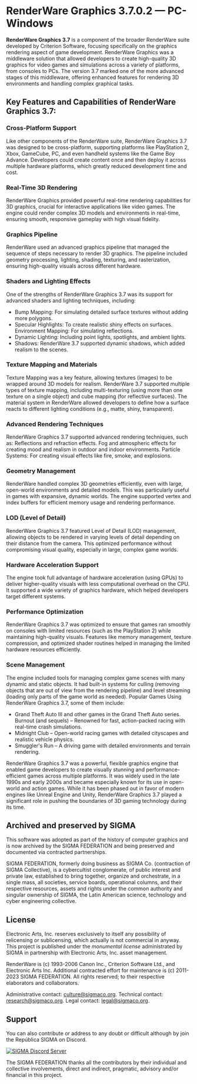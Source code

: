 # RenderWare Graphics 3.7.0.2 — PC-Windows
**RenderWare Graphics 3.7** is a component of the broader RenderWare suite developed by Criterion Software, focusing specifically on the graphics rendering aspect of game development. RenderWare Graphics was a middleware solution that allowed developers to create high-quality 3D graphics for video games and simulations across a variety of platforms, from consoles to PCs. The version 3.7 marked one of the more advanced stages of this middleware, offering enhanced features for rendering 3D environments and handling complex graphical tasks.

## Key Features and Capabilities of RenderWare Graphics 3.7:
### Cross-Platform Support
Like other components of the RenderWare suite, RenderWare Graphics 3.7 was designed to be cross-platform, supporting platforms like PlayStation 2, Xbox, GameCube, PC, and even handheld systems like the Game Boy Advance.
Developers could create content once and then deploy it across multiple hardware platforms, which greatly reduced development time and cost.
### Real-Time 3D Rendering
RenderWare Graphics provided powerful real-time rendering capabilities for 3D graphics, crucial for interactive applications like video games.
The engine could render complex 3D models and environments in real-time, ensuring smooth, responsive gameplay with high visual fidelity.
### Graphics Pipeline
RenderWare used an advanced graphics pipeline that managed the sequence of steps necessary to render 3D graphics.
The pipeline included geometry processing, lighting, shading, texturing, and rasterization, ensuring high-quality visuals across different hardware.
### Shaders and Lighting Effects
One of the strengths of RenderWare Graphics 3.7 was its support for advanced shaders and lighting techniques, including:
* Bump Mapping: For simulating detailed surface textures without adding more polygons.
* Specular Highlights: To create realistic shiny effects on surfaces.
Environment Mapping: For simulating reflections.
* Dynamic Lighting: Including point lights, spotlights, and ambient lights.
* Shadows: RenderWare 3.7 supported dynamic shadows, which added realism to the scenes.
### Texture Mapping and Materials
Texture Mapping was a key feature, allowing textures (images) to be wrapped around 3D models for realism. RenderWare 3.7 supported multiple types of texture mapping, including multi-texturing (using more than one texture on a single object) and cube mapping (for reflective surfaces).
The material system in RenderWare allowed developers to define how a surface reacts to different lighting conditions (e.g., matte, shiny, transparent).
### Advanced Rendering Techniques
RenderWare Graphics 3.7 supported advanced rendering techniques, such as:
Reflections and refraction effects.
Fog and atmospheric effects for creating mood and realism in outdoor and indoor environments.
Particle Systems: For creating visual effects like fire, smoke, and explosions.
### Geometry Management
RenderWare handled complex 3D geometries efficiently, even with large, open-world environments and detailed models. This was particularly useful in games with expansive, dynamic worlds.
The engine supported vertex and index buffers for efficient memory usage and rendering performance.
### LOD (Level of Detail)
RenderWare Graphics 3.7 featured Level of Detail (LOD) management, allowing objects to be rendered in varying levels of detail depending on their distance from the camera. This optimized performance without compromising visual quality, especially in large, complex game worlds.
### Hardware Acceleration Support
The engine took full advantage of hardware acceleration (using GPUs) to deliver higher-quality visuals with less computational overhead on the CPU. It supported a wide variety of graphics hardware, which helped developers target different systems.
### Performance Optimization
RenderWare Graphics 3.7 was optimized to ensure that games ran smoothly on consoles with limited resources (such as the PlayStation 2) while maintaining high-quality visuals.
Features like memory management, texture compression, and optimized shader routines helped in managing the limited hardware resources efficiently.
### Scene Management
The engine included tools for managing complex game scenes with many dynamic and static objects.
It had built-in systems for culling (removing objects that are out of view from the rendering pipeline) and level streaming (loading only parts of the game world as needed).
Popular Games Using RenderWare Graphics 3.7, some of them include:
* Grand Theft Auto III and other games in the Grand Theft Auto series.
Burnout (and sequels) – Renowned for fast, action-packed racing with real-time crash simulations.
* Midnight Club – Open-world racing games with detailed cityscapes and realistic vehicle physics.
* Smuggler's Run – A driving game with detailed environments and terrain rendering.

RenderWare Graphics 3.7 was a powerful, flexible graphics engine that enabled game developers to create visually stunning and performance-efficient games across multiple platforms. It was widely used in the late 1990s and early 2000s and became especially known for its use in open-world and action games. While it has been phased out in favor of modern engines like Unreal Engine and Unity, RenderWare Graphics 3.7 played a significant role in pushing the boundaries of 3D gaming technology during its time.

## Archived and preserved by SIGMA

This software was adopted as part of the history of computer graphics and is now archived by the SIGMA FEDERATION and being preserved and documented via contracted partnerships.

SIGMA FEDERATION, formerly doing business as SIGMA Co. (contraction of SIGMA Collective), is a cybercultist conglomerate, of public interest and private law, established to bring together, organize and orchestrate, in a single mass, all societies, service boards, operational columns, and their respective resources, assets and rights under the common authority and singular ownership of SIGMA, the Latin American science, technology and cyber engineering collective.

## License

Electronic Arts, Inc. reserves exclusively to itself any possibility of relicensing or sublicensing, which actually is not commercial in anyway. This project is published under the *monumental license* administrated by SIGMA in partnership with Electronic Arts, Inc. asset management.

RenderWare is (c) 1993-2006 Canon Inc., Criterion Software Ltd., and Electronic Arts Inc. 
Additional contracted effort for maintenance is (c) 2011-2023 SIGMA FEDERATION. 
All rights reserved; to their respective elaborators and collaborators.

Administrative contact: [culture@sigmaco.org](mailto:culture@sigmaco.org).
Technical contact: [research@sigmaco.org](mailto:research@sigmaco.org).
Legal contact: [legal@sigmaco.org](mailto:legal@sigmaco.org).

## Support

You can also contribute or address to any doubt or difficult although by join the República SIGMA on Discord.

[![SIGMA Discord Server](https://discord.com/api/guilds/349379672351571969/widget.png?style=banner2)](https://sigmaco.org/discord)

The SIGMA FEDERATION thanks all the contributors by their individual and collective involvements, direct and indirect, pragmatic, advisory and/or financial in this project.
